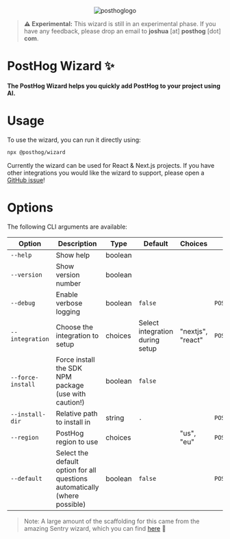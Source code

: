 <p align="center">
  <img alt="posthoglogo" src="https://user-images.githubusercontent.com/65415371/205059737-c8a4f836-4889-4654-902e-f302b187b6a0.png">
</p>

> **⚠️ Experimental:** This wizard is still in an experimental phase. 
> If you have any feedback, please drop an email to **joshua** [at] **posthog** [dot] **com**.

<h1>PostHog Wizard ✨</h1>
<h4>The PostHog Wizard helps you quickly add PostHog to your project using AI.</h4>

# Usage

To use the wizard, you can run it directly using:

```bash
npx @posthog/wizard
```

Currently the wizard can be used for React & Next.js projects. If you have other integrations you would like the wizard to support, please open a [GitHub issue](https://github.com/posthog/wizard/issues)!

# Options

The following CLI arguments are available:

| Option            | Description                                                                | Type    | Default                         | Choices           | Environment Variable         |
| ----------------- | -------------------------------------------------------------------------- | ------- | ------------------------------- | ----------------- | ---------------------------- |
| `--help`          | Show help                                                                  | boolean |                                 |                   |                              |
| `--version`       | Show version number                                                        | boolean |                                 |                   |                              |
| `--debug`         | Enable verbose logging                                                     | boolean | `false`                         |                   | `POSTHOG_WIZARD_DEBUG`       |
| `--integration`   | Choose the integration to setup                                            | choices | Select integration during setup | "nextjs", "react" | `POSTHOG_WIZARD_INTEGRATION` |
| `--force-install` | Force install the SDK NPM package (use with caution!)                      | boolean | `false`                         |                   |                              |
| `--install-dir`   | Relative path to install in                                                | string  | `.`                             |                   | `POSTHOG_WIZARD_INSTALL_DIR` |
| `--region`        | PostHog region to use                                                      | choices |                                 | "us", "eu"        | `POSTHOG_WIZARD_REGION`      |
| `--default`       | Select the default option for all questions automatically (where possible) | boolean | `false`                         |                   | `POSTHOG_WIZARD_DEFAULT`     |

> Note: A large amount of the scaffolding for this came from the amazing Sentry wizard, which you can find [here](https://github.com/getsentry/sentry-wizard) 💖
